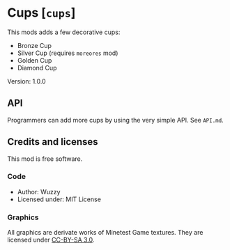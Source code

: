 # Cups [`cups`]
This mods adds a few decorative cups:

* Bronze Cup
* Silver Cup (requires `moreores` mod)
* Golden Cup
* Diamond Cup

Version: 1.0.0

## API
Programmers can add more cups by using the very simple API. See `API.md`.

## Credits and licenses
This mod is free software.

### Code
* Author: Wuzzy
* Licensed under: MIT License

### Graphics
All graphics are derivate works of Minetest Game textures.
They are licensed under [CC-BY-SA 3.0](https://creativecommons.org/licenses/by-sa/3.0/).
